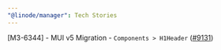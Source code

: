 ```yaml
---
"@linode/manager": Tech Stories
---
```


[M3-6344] - MUI v5 Migration - `Components > H1Header` ([#9131](https://github.com/linode/manager/pull/9131))
